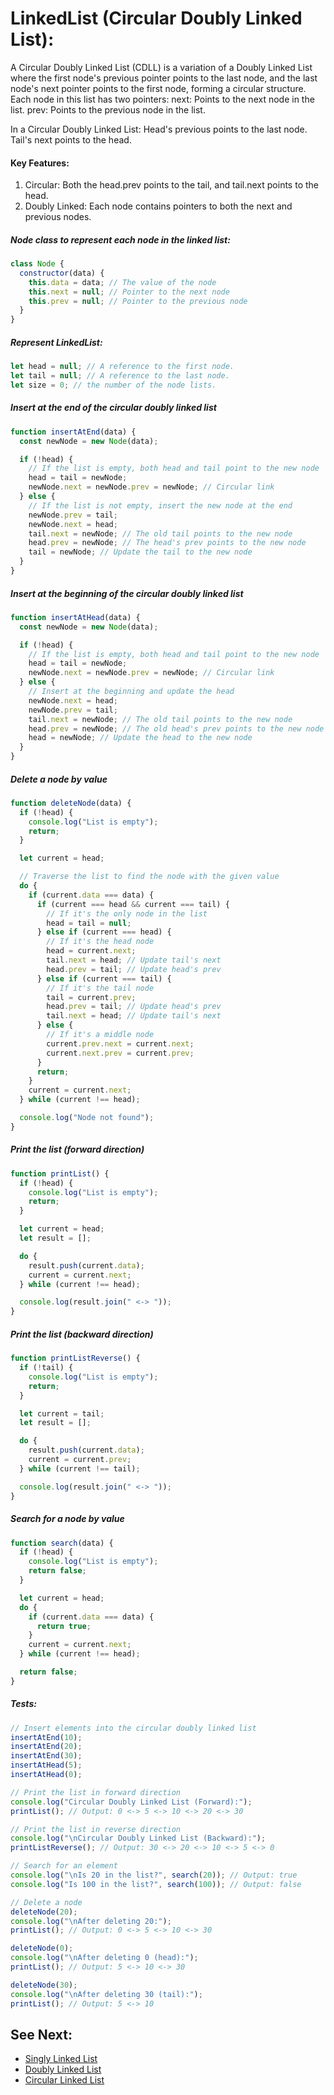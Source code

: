 # LinkedList (Circular Doubly Linked List):

A Circular Doubly Linked List (CDLL) is a variation of a Doubly Linked List where the first node's previous pointer points to the last node, and the last node's next pointer points to the first node, forming a circular structure. Each node in this list has two pointers:
next: Points to the next node in the list.
prev: Points to the previous node in the list.

In a Circular Doubly Linked List:
Head's previous points to the last node.
Tail's next points to the head.

#### Key Features:

1. Circular: Both the head.prev points to the tail, and tail.next points to the head.
2. Doubly Linked: Each node contains pointers to both the next and previous nodes.

##### Node class to represent each node in the linked list:

```javascript
class Node {
  constructor(data) {
    this.data = data; // The value of the node
    this.next = null; // Pointer to the next node
    this.prev = null; // Pointer to the previous node
  }
}
```

##### Represent LinkedList:

```javascript
let head = null; // A reference to the first node.
let tail = null; // A reference to the last node.
let size = 0; // the number of the node lists.
```

##### Insert at the end of the circular doubly linked list

```javascript
function insertAtEnd(data) {
  const newNode = new Node(data);

  if (!head) {
    // If the list is empty, both head and tail point to the new node
    head = tail = newNode;
    newNode.next = newNode.prev = newNode; // Circular link
  } else {
    // If the list is not empty, insert the new node at the end
    newNode.prev = tail;
    newNode.next = head;
    tail.next = newNode; // The old tail points to the new node
    head.prev = newNode; // The head's prev points to the new node
    tail = newNode; // Update the tail to the new node
  }
}
```

##### Insert at the beginning of the circular doubly linked list

```javascript
function insertAtHead(data) {
  const newNode = new Node(data);

  if (!head) {
    // If the list is empty, both head and tail point to the new node
    head = tail = newNode;
    newNode.next = newNode.prev = newNode; // Circular link
  } else {
    // Insert at the beginning and update the head
    newNode.next = head;
    newNode.prev = tail;
    tail.next = newNode; // The old tail points to the new node
    head.prev = newNode; // The old head's prev points to the new node
    head = newNode; // Update the head to the new node
  }
}
```

##### Delete a node by value

```javascript
function deleteNode(data) {
  if (!head) {
    console.log("List is empty");
    return;
  }

  let current = head;

  // Traverse the list to find the node with the given value
  do {
    if (current.data === data) {
      if (current === head && current === tail) {
        // If it's the only node in the list
        head = tail = null;
      } else if (current === head) {
        // If it's the head node
        head = current.next;
        tail.next = head; // Update tail's next
        head.prev = tail; // Update head's prev
      } else if (current === tail) {
        // If it's the tail node
        tail = current.prev;
        head.prev = tail; // Update head's prev
        tail.next = head; // Update tail's next
      } else {
        // If it's a middle node
        current.prev.next = current.next;
        current.next.prev = current.prev;
      }
      return;
    }
    current = current.next;
  } while (current !== head);

  console.log("Node not found");
}
```

##### Print the list (forward direction)

```javascript
function printList() {
  if (!head) {
    console.log("List is empty");
    return;
  }

  let current = head;
  let result = [];

  do {
    result.push(current.data);
    current = current.next;
  } while (current !== head);

  console.log(result.join(" <-> "));
}
```

##### Print the list (backward direction)

```javascript
function printListReverse() {
  if (!tail) {
    console.log("List is empty");
    return;
  }

  let current = tail;
  let result = [];

  do {
    result.push(current.data);
    current = current.prev;
  } while (current !== tail);

  console.log(result.join(" <-> "));
}
```

##### Search for a node by value

```javascript
function search(data) {
  if (!head) {
    console.log("List is empty");
    return false;
  }

  let current = head;
  do {
    if (current.data === data) {
      return true;
    }
    current = current.next;
  } while (current !== head);

  return false;
}
```

##### Tests:

```javascript
// Insert elements into the circular doubly linked list
insertAtEnd(10);
insertAtEnd(20);
insertAtEnd(30);
insertAtHead(5);
insertAtHead(0);

// Print the list in forward direction
console.log("Circular Doubly Linked List (Forward):");
printList(); // Output: 0 <-> 5 <-> 10 <-> 20 <-> 30

// Print the list in reverse direction
console.log("\nCircular Doubly Linked List (Backward):");
printListReverse(); // Output: 30 <-> 20 <-> 10 <-> 5 <-> 0

// Search for an element
console.log("\nIs 20 in the list?", search(20)); // Output: true
console.log("Is 100 in the list?", search(100)); // Output: false

// Delete a node
deleteNode(20);
console.log("\nAfter deleting 20:");
printList(); // Output: 0 <-> 5 <-> 10 <-> 30

deleteNode(0);
console.log("\nAfter deleting 0 (head):");
printList(); // Output: 5 <-> 10 <-> 30

deleteNode(30);
console.log("\nAfter deleting 30 (tail):");
printList(); // Output: 5 <-> 10
```

## See Next:

- [Singly Linked List](singly-linkedList.md)
- [Doubly Linked List](doubly-linkedList.md)
- [Circular Linked List](circular-linkedList.md)
